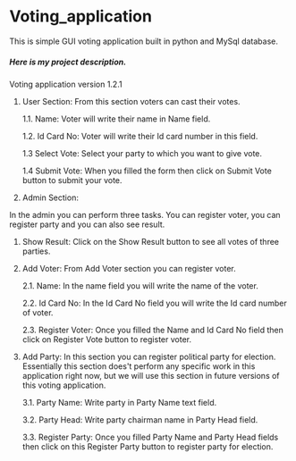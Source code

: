 # Voting_application
This is simple GUI voting application built in python and MySql database.

##### Here is my project description.


Voting application version 1.2.1

1. User Section: From this section voters can cast their votes.

    1.1. Name: Voter will write their name in Name field.

    1.2. Id Card No: Voter will write their Id card number in this field.

    1.3 Select Vote: Select your party to which you want to give vote.

    1.4 Submit Vote: When you filled the form then click on Submit Vote button to submit your vote.
    
    



2. Admin Section:

In the admin you can perform three tasks. You can register voter, you can register party and you can also see result.

  1. Show Result: Click on the Show Result button to see all votes of three parties.



  2. Add Voter: From Add Voter section you can register voter.

     2.1. Name: In the name field you will write the name of the voter.

     2.2. Id Card No: In the Id Card No field you will write the Id card number of voter.

     2.3. Register Voter: Once you filled the Name and Id Card No field then click on Register Vote         button to register voter.



  3. Add Party: In this section you can register political party for election. Essentially this section does't perform any specific work in this application right now, but we will use this section in future versions of this voting application.

     3.1. Party Name: Write party in Party Name text field.

     3.2. Party Head: Write party chairman name in Party Head field.

     3.3. Register Party: Once you filled Party Name and Party Head fields then click on this Register Party button to register party for election.
